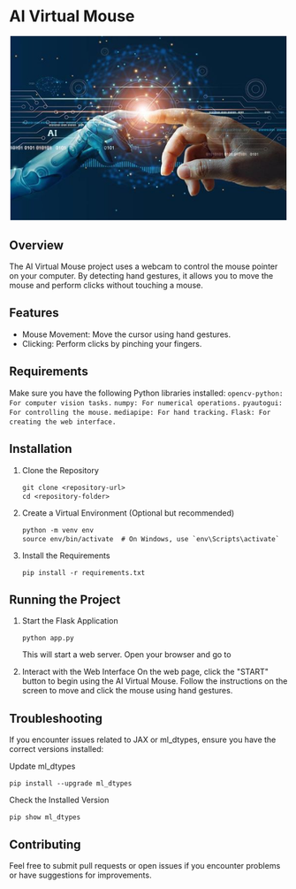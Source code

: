 # AI Virtual Mouse
<div style="text-align: center;">
    <img src="static/image.png" alt="AI Virtual Mouse" width="500" />
</div>

## Overview
The AI Virtual Mouse project uses a webcam to control the mouse pointer on your computer. By detecting hand gestures, it allows you to move the mouse and perform clicks without touching a mouse.

## Features
- Mouse Movement: Move the cursor using hand gestures.
- Clicking: Perform clicks by pinching your fingers.

## Requirements
Make sure you have the following Python libraries installed:
`opencv-python: For computer vision tasks.`
`numpy: For numerical operations.`
`pyautogui: For controlling the mouse.`
`mediapipe: For hand tracking.`
`Flask: For creating the web interface.`

## Installation
1. Clone the Repository
   
   ```
   git clone <repository-url>
   cd <repository-folder>
   ```
2. Create a Virtual Environment (Optional but recommended)

   ```
   python -m venv env
   source env/bin/activate  # On Windows, use `env\Scripts\activate`
   ```
3. Install the Requirements

   ```
   pip install -r requirements.txt
   ```

## Running the Project
1. Start the Flask Application

   ```
   python app.py
   ```
   This will start a web server. Open your browser and go to

2. Interact with the Web Interface
On the web page, click the "START" button to begin using the AI Virtual Mouse.
Follow the instructions on the screen to move and click the mouse using hand gestures.

## Troubleshooting
If you encounter issues related to JAX or ml_dtypes, ensure you have the correct versions installed:

Update ml_dtypes
```
pip install --upgrade ml_dtypes
```

Check the Installed Version
```
pip show ml_dtypes
```

## Contributing
Feel free to submit pull requests or open issues if you encounter problems or have suggestions for improvements.
